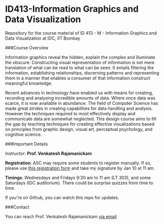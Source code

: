 ID413-Information Graphics and Data Visualization
=========

Repository for the course material of ID 413 - M - Information Graphics and Data Visualization at IDC, IIT Bombay

###Course Overview

Information graphics reveal the hidden, explain the complex and illuminate the obscure. Constructing visual representation of information is not mere translation of what can be read to what can be seen. It entails filtering the information, establishing relationships, discerning patterns and representing them in a manner that enables a consumer of that information construct meaningful knowledge.

Recent advances in technology have enabled us with means for creating, recording and analysing incredible amounts of data. Where once data was scarce, it is now available in abundance. The field of Computer Science has made great strides in creating capabilities for data handling and analysis. However the techniques required to most effectively display and communicate data are somewhat neglected. This design course aims to fill the gap by teaching techniques for creating effective visualizations based on principles from graphic design, visual art, perceptual psychology, and cognitive science.


###Important Details

Instructor: **Prof. Venkatesh Rajamanickam**

**Registration**: ASC may require some students to register manually. If so, please use [this registration form](files/ID413%20Data%20Viz%20Regn%20Form.pdf?raw=true) and take my signature by Jan 10 at 11 am.

**Timings**: Wednesdays and Fridays 9:30 am to 11 am (LT 303), and some Saturdays (IDC auditorium). There could be surprise quizzes from time to time.

If you're on Github, you can watch this repo for updates.

###Contact

You can reach Prof. Venkatesh Rajamanickam [via email](mailto:venkatra@iitb.ac.in)


